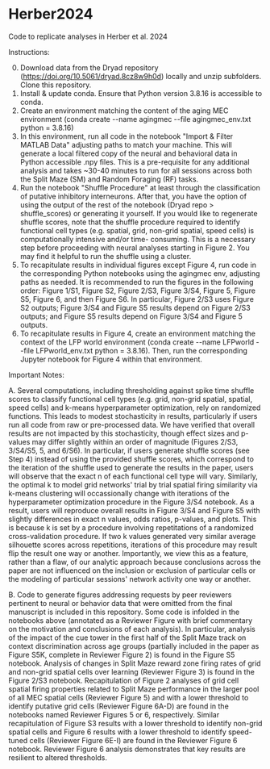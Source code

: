 # Herber2024
 Code to replicate analyses in Herber et al. 2024

Instructions:

0. Download data from the Dryad repository (https://doi.org/10.5061/dryad.8cz8w9h0d) locally and unzip subfolders. Clone this repository.
1. Install & update conda. Ensure that Python version 3.8.16 is accessible to conda.
2. Create an environment matching the content of the aging MEC environment (conda create --name agingmec --file agingmec_env.txt python = 3.8.16)
3. In this environment, run all code in the notebook "Import & Filter MATLAB Data" adjusting paths to match your machine. This will generate a local filtered copy of 
the neural and behavioral data in Python accessible .npy files. This is a pre-requisite for any additional analysis and takes ~30-40 minutes to run 
for all sessions across both the Split Maze (SM) and Random Foraging (RF) tasks. 
4. Run the notebook "Shuffle Procedure" at least through the classification of putative inhibitory interneurons. After that, you have the option of 
using the output of the rest of the notebook (Dryad repo > shuffle_scores) or generating it yourself. If you would like to regenerate shuffle scores, note that the 
shuffle procedure required to identify functional cell types (e.g. spatial, grid, non-grid spatial, speed cells) is computationally intensive and/or time-
consuming. This is a necessary step before proceeding with neural analyses starting in Figure 2. You may find it helpful to run the shuffle using a cluster. 
5. To recapitulate results in individual figures except Figure 4, run code in the corresponding Python notebooks using the agingmec env, adjusting paths as needed. It is recommended to run the figures in the following order: Figure 1/S1, Figure S2, Figure 2/S3, Figure 3/S4, Figure 5, Figure S5, Figure 6, and then Figure S6. In particular, Figure 2/S3 uses Figure S2 outputs; Figure 3/S4 and Figure S5 results depend on Figure 2/S3 outputs; and Figure S5 results depend on Figure 3/S4 and Figure 5 outputs.
6. To recapitulate results in Figure 4, create an environment matching the context of the LFP world environment (conda create --name LFPworld --file LFPworld_env.txt python = 3.8.16). 
Then, run the corresponding Jupyter notebook for Figure 4 within that environment.

Important Notes:

A. Several computations, including thresholding against spike time shuffle scores to classify functional cell types (e.g. grid, non-grid spatial, spatial, speed cells) and k-means hyperparameter optimization, rely on randomized functions. This leads to modest stochasticity in results, particularly if users run all code from raw or pre-processed data. We have verified that overall results are not impacted by this stochasticity, though effect sizes and p-values may differ slightly within an order of magnitude (Figures 2/S3, 3/S4/S5, 5, and 6/S6). In particular, if users generate shuffle scores (see Step 4) instead of using the provided shuffle scores, which correspond to the iteration of the shuffle used to generate the results in the paper, users will observe that the exact n of each functional cell type will vary. Similarly, the optimal k to model grid networks' trial by trial spatial firing similarity via k-means clustering will occassionally change with iterations of the hyperparameter optimization procedure in the Figure 3/S4 notebook. As a result, users will reproduce overall results in Figure 3/S4 and Figure S5 with slightly differences in exact n values, odds ratios, p-values, and plots. This is because k is set by a procedure involving repetitations of a randomized cross-validation procedure. If two k values generated very similar average silhouette scores across repetitions, iterations of this procedure may result flip the result one way or another. Importantly, we view this as a feature, rather than a flaw, of our analytic approach because conclusions across the paper are not influenced on the inclusion or exclusion of particular cells or the modeling of particular sessions' network activity one way or another.

B. Code to generate figures addressing requests by peer reviewers pertinent to neural or behavior data that were omitted from the final manuscript is included in this repository. Some code is infolded in the notebooks above (annotated as a Reviewer Figure with brief commentary on the motivation and conclusions of each analysis). In particular, analysis of the impact of the cue tower in the first half of the Split Maze track on context discrimination across age groups (partially included in the paper as Figure S5K, complete in Reviewer Figure 2) is found in the Figure S5 notebook. Analysis of changes in Split Maze reward zone firing rates of grid and non-grid spatial cells over learning (Reviewer Figure 3) is found in the Figure 2/S3 notebook. Recapitulation of Figure 2 analyses of grid cell spatial firing properties related to Split Maze performance in the larger pool of all MEC spatial cells (Reviewer Figure 5) and with a lower threshold to identify putative grid cells (Reviewer Figure 6A-D) are found in the notebooks named Reviewer Figures 5 or 6, respectively. Similar recapitulation of Figure S3 results with a lower threshold to identify non-grid spatial cells and Figure 6 results with a lower threshold to identify speed-tuned cells (Reviewer Figure 6E-I) are found in the Reviewer Figure 6 notebook. Reviewer Figure 6 analysis demonstrates that key results are resilient to altered thresholds.
    
